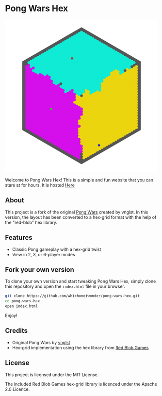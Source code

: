# Pong Wars Hex

![Hero Image](./hero.png)

Welcome to Pong Wars Hex! This is a simple and fun website that you can stare at for hours. It is hosted [Here](https://hex-pong-wars.whichoneiwonder.com/)

## About

This project is a fork of the original [Pong Wars](https://github.com/vnglst/pong-wars) created by vnglst. In this version, the layout has been converted to a hex-grid format with the help of the "red-blob" hex library.

## Features

- Classic Pong gameplay with a hex-grid twist
- View in 2, 3, or 6-player modes

## Fork your own version

To clone your own version and start tweaking Pong Wars Hex, simply clone this repository and open the `index.html` file in your browser.

```bash
git clone https://github.com/whichoneiwonder/pong-wars-hex.git
cd pong-wars-hex
open index.html
```

Enjoy!

## Credits

- Original Pong Wars by [vnglst](https://github.com/vnglst/pong-wars)
- Hex-grid implementation using the hex library from [Red Blob Games](http://www.redblobgames.com/grids/hexagons/)

## License

This project is licensed under the MIT License.

The included Red Blob Games hex-grid library is licenced under the Apache 2.0 Licence.

